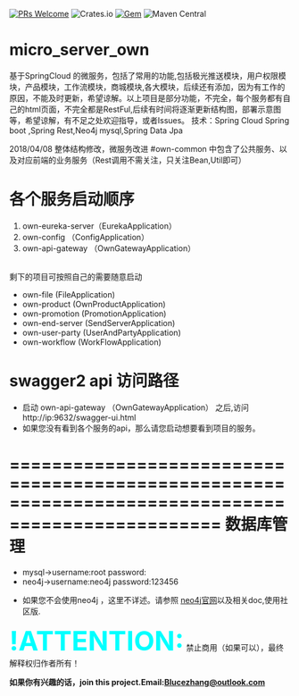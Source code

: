 [![PRs Welcome](https://img.shields.io/badge/PRs-welcome-brightgreen.svg)](https://github.com/Blucezhang)
![Crates.io](https://img.shields.io/crates/l/rustc-serialize.svg)
[![Gem](https://img.shields.io/gem/dt/rails.svg)](https://github.com/Blucezhang)
![Maven Central](https://img.shields.io/maven-central/v/org.apache.maven/apache-maven.svg)


# micro_server_own
基于SpringCloud 的微服务，包括了常用的功能,包括极光推送模块，用户权限模块，产品模块，工作流模块，商城模块,各大模块，后续还有添加，因为有工作的原因，不能及时更新，希望谅解。以上项目是部分功能，不完全，每个服务都有自己的html页面，不完全都是RestFul,后续有时间将逐渐更新结构图，部署示意图等，希望谅解，有不足之处欢迎指导，或者Issues。
技术：Spring Cloud Spring boot ,Spring Rest,Neo4j mysql,Spring Data Jpa




2018/04/08 整体结构修改，微服务改进
#own-common 中包含了公共服务、以及对应前端的业务服务（Rest调用不需关注，只关注Bean,Util即可）

**各个服务启动顺序**
===
1. own-eureka-server（EurekaApplication）
2. own-config （ConfigApplication）
3. own-api-gateway （OwnGatewayApplication）  

<br> 剩下的项目可按照自己的需要随意启动   

- own-file (FileApplication)
- own-product (OwnProductApplication)
- own-promotion (PromotionApplication)
- own-end-server (SendServerApplication)
- own-user-party (UserAndPartyApplication)
- own-workflow (WorkFlowApplication)

**swagger2 api 访问路径**
====
- 启动 own-api-gateway （OwnGatewayApplication） 之后,访问http://ip:9632/swagger-ui.html 
- 如果您没有看到各个服务的api，那么请您启动想要看到项目的服务。

==================================================================================================
**数据库管理**
==================================================================================================
- mysql->username:root password:
- neo4j->username:neo4j password:123456

* 如果您不会使用neo4j ，这里不详述。请参照 [neo4j官网](https://neo4j.com/product/)以及相关doc,使用社区版.

__<font color=#00ffff size=12>\!ATTENTION:</font>__ 禁止商用（如果可以），最终解释权归作者所有！  

**如果你有兴趣的话，join this project.Email:Blucezhang@outlook.com**
